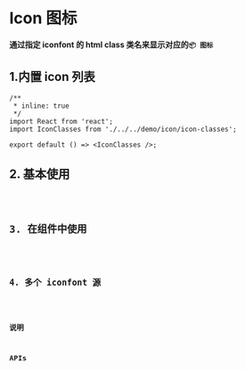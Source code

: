 # Icon 图标

**通过指定 iconfont 的 html class 类名来显示对应的`📦 图标`**

## 1.内置 icon 列表

```tsx
/**
 * inline: true
 */
import React from 'react';
import IconClasses from './../../demo/icon/icon-classes';

export default () => <IconClasses />;
```

## 2. 基本使用

<code src="./../../demo/icon/normal-usage.demo.tsx"/>

## 3. 在组件中使用

<code src="./../../demo/icon/used-in-others.demo.tsx"/>

## 4. 多个 iconfont 源

<code src="./../../demo/icon/with-more-repo.demo.tsx"/>

## 说明

## APIs
